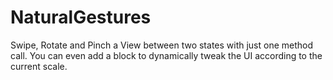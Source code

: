 NaturalGestures
===============

Swipe, Rotate and Pinch a View between two states with just one method call.
You can even add a block to dynamically tweak the UI according to the current scale.
